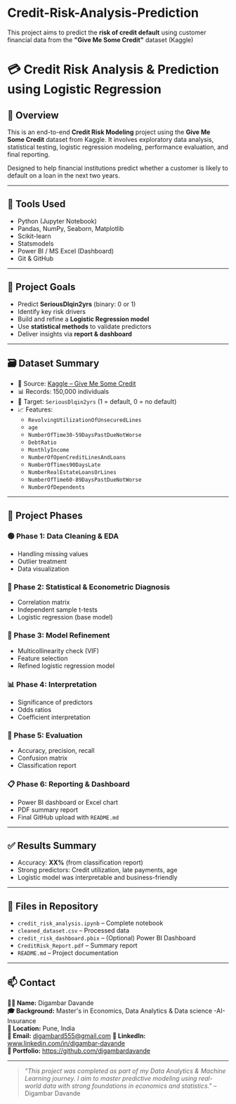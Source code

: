 # Credit-Risk-Analysis-Prediction
This project aims to predict the **risk of credit default** using customer financial data from the **"Give Me Some Credit"** dataset (Kaggle)
# 💳 Credit Risk Analysis & Prediction using Logistic Regression

## 📌 Overview

This is an end-to-end **Credit Risk Modeling** project using the **Give Me Some Credit** dataset from Kaggle. It involves exploratory data analysis, statistical testing, logistic regression modeling, performance evaluation, and final reporting.

Designed to help financial institutions predict whether a customer is likely to default on a loan in the next two years.

---

## 🧰 Tools Used

- Python (Jupyter Notebook)
- Pandas, NumPy, Seaborn, Matplotlib
- Scikit-learn
- Statsmodels
- Power BI / MS Excel (Dashboard)
- Git & GitHub

---

## 🎯 Project Goals

- Predict **SeriousDlqin2yrs** (binary: 0 or 1)
- Identify key risk drivers
- Build and refine a **Logistic Regression model**
- Use **statistical methods** to validate predictors
- Deliver insights via **report & dashboard**

---

## 🗃 Dataset Summary

- 📌 Source: [Kaggle – Give Me Some Credit](https://www.kaggle.com/datasets/camnugent/give-me-some-credit)
- 📊 Records: 150,000 individuals
- 🎯 Target: `SeriousDlqin2yrs` (1 = default, 0 = no default)
- 📈 Features: 
  - `RevolvingUtilizationOfUnsecuredLines`
  - `age`
  - `NumberOfTime30-59DaysPastDueNotWorse`
  - `DebtRatio`
  - `MonthlyIncome`
  - `NumberOfOpenCreditLinesAndLoans`
  - `NumberOfTimes90DaysLate`
  - `NumberRealEstateLoansOrLines`
  - `NumberOfTime60-89DaysPastDueNotWorse`
  - `NumberOfDependents`

---

## 🔬 Project Phases

### 🟢 Phase 1: Data Cleaning & EDA
- Handling missing values
- Outlier treatment
- Data visualization

### 🔵 Phase 2: Statistical & Econometric Diagnosis
- Correlation matrix
- Independent sample t-tests
- Logistic regression (base model)

### 🔧 Phase 3: Model Refinement
- Multicollinearity check (VIF)
- Feature selection
- Refined logistic regression model

### 📊 Phase 4: Interpretation
- Significance of predictors
- Odds ratios
- Coefficient interpretation

### 🧪 Phase 5: Evaluation
- Accuracy, precision, recall
- Confusion matrix
- Classification report

### 📋 Phase 6: Reporting & Dashboard
- Power BI dashboard or Excel chart
- PDF summary report
- Final GitHub upload with `README.md`

---

## ✅ Results Summary

- Accuracy: **XX%** (from classification report)
- Strong predictors: Credit utilization, late payments, age
- Logistic model was interpretable and business-friendly

---

## 📂 Files in Repository

- `credit_risk_analysis.ipynb` – Complete notebook
- `cleaned_dataset.csv` – Processed data
- `credit_risk_dashboard.pbix` – (Optional) Power BI Dashboard
- `CreditRisk_Report.pdf` – Summary report
- `README.md` – Project documentation

---

## 📫 Contact

**👨‍💻 Name:** Digambar Davande  
**🎓 Background:** Master's in Economics, Data Analytics & Data science -AI-Insurance  
**📍 Location:** Pune, India  
**📧 Email:** digambard555@gmail.com 
**🔗 LinkedIn:** www.linkedin.com/in/digambar-davande  
**📁 Portfolio:** https://github.com/digambardavande

---

> *"This project was completed as part of my Data Analytics & Machine Learning journey. I aim to master predictive modeling using real-world data with strong foundations in economics and statistics."* – Digambar Davande
